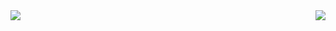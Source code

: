 
<img align="left" src="https://github-readme-stats.vercel.app/api?username=yang-han&show_icons=true&theme=default&custom_title=Han%27s%20Github%20Status">
<img align="right" src="https://github-readme-stats.vercel.app/api/top-langs/?username=yang-han&layout=compact">


<!-- ![Han's Github Status](https://github-readme-stats.vercel.app/api?username=yang-han&show_icons=true&theme=default&custom_title=Han%27s%20Github%20Status)

![Han's Top Languages](https://github-readme-stats.vercel.app/api/top-langs/?username=yang-han&layout=compact&theme=default)
 -->
 
 
 
<!--
**yang-han/yang-han** is a ✨ _special_ ✨ repository because its `README.md` (this file) appears on your GitHub profile.
Here are some ideas to get you started:

- 🔭 I’m currently working on ...
- 🌱 I’m currently learning ...
- 👯 I’m looking to collaborate on ...
- 🤔 I’m looking for help with ...
- 💬 Ask me about ...
- 📫 How to reach me: ...
- 😄 Pronouns: ...
- ⚡ Fun fact: ...
-->

